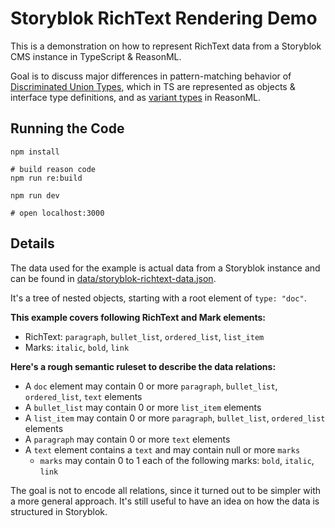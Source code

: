 # Storyblok RichText Rendering Demo

This is a demonstration on how to represent RichText data from a Storyblok CMS instance in TypeScript & ReasonML.

Goal is to discuss major differences in pattern-matching behavior of [Discriminated Union Types](https://www.typescriptlang.org/docs/handbook/advanced-types.html#discriminated-unions), which in TS are represented as objects & interface type definitions, and as [variant types](https://reasonml.org/docs/manual/latest/variant) in ReasonML.

## Running the Code

```
npm install

# build reason code
npm run re:build

npm run dev

# open localhost:3000
```

## Details

The data used for the example is actual data from a Storyblok instance and can be found in [data/storyblok-richtext-data.json](./data/storyblok-richtext-data.json).

It's a tree of nested objects, starting with a root element of `type: "doc"`.

**This example covers following RichText and Mark elements:**
- RichText: `paragraph`, `bullet_list`, `ordered_list`, `list_item`
- Marks: `italic`, `bold`, `link`

**Here's a rough semantic ruleset to describe the data relations:**
- A `doc` element may contain 0 or more `paragraph`, `bullet_list`, `ordered_list`, `text` elements
- A `bullet_list` may contain 0 or more `list_item` elements
- A `list_item` may contain 0 or more `paragraph`, `bullet_list`, `ordered_list` elements
- A `paragraph` may contain 0 or more `text` elements
- A `text` element contains a `text` and may contain null or more `marks`
    - `marks` may contain 0 to 1 each of the following marks: `bold`, `italic`, `link`

The goal is not to encode all relations, since it turned out to be simpler with a more general approach.
It's still useful to have an idea on how the data is structured in Storyblok.
